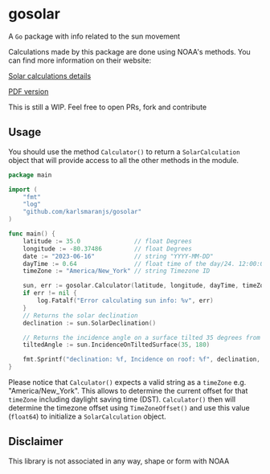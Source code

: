 # gosolar
A `Go` package with info related to the sun movement

Calculations made by this package are done using NOAA's methods. You can find more information on their website: 

[Solar calculations details](https://gml.noaa.gov/grad/solcalc/calcdetails.html)

[PDF version](https://gml.noaa.gov/grad/solcalc/solareqns.PDF)

This is still a WIP. Feel free to open PRs, fork and contribute

## Usage
You should use the method `Calculator()` to return a `SolarCalculation` object that will provide access to all the other
methods in the module.

```go
package main

import (
	"fmt"
	"log"
	"github.com/karlsmaranjs/gosolar"
)

func main() {
	latitude := 35.0               // float Degrees
	longitude := -80.37486         // float Degrees
	date := "2023-06-16"           // string "YYYY-MM-DD"
	dayTime := 0.64                // float time of the day/24. 12:00:00 PM = 0.5
	timeZone := "America/New_York" // string Timezone ID

	sun, err := gosolar.Calculator(latitude, longitude, dayTime, timeZone, date)
	if err != nil {
		log.Fatalf("Error calculating sun info: %v", err)
	}
	// Returns the solar declination
	declination := sun.SolarDeclination()

	// Returns the incidence angle on a surface tilted 35 degrees from the ground and pointing south
	tiltedAngle := sun.IncidenceOnTiltedSurface(35, 180)

	fmt.Sprintf("declination: %f, Incidence on roof: %f", declination, tiltedAngle)
}

```

Please notice that `Calculator()` expects a valid string as a `timeZone` e.g. "America/New_York". This allows 
to determine the current offset for that `timeZone` including daylight saving time (DST). `Calculator()` then will determine 
the timezone offset using `TimeZoneOffset()` and use this value (`float64`) to initialize a `SolarCalculation` object. 

## Disclaimer
This library is not associated in any way, shape or form with NOAA

